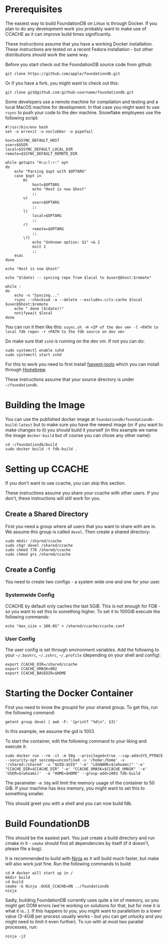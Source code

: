 # Prerequisites

The easiest way to build FoundationDB on Linux is through Docker. If you plan to do any development work you probably want to make use of CCACHE as it can improve build times significantly.

These instructions assume that you have a working Docker installation. These instructions are tested on a recent Fedora installation - but other distributions should work the same way.

Before you start check out the FoundationDB source code from github:

```
git clone https://github.com/apple/foundationdb.git
```

Or if you have a fork, you might want to check out this:

```
git clone git@github.com:github-username/foundationdb.git
```

Some developers use a remote machine for compilation and testing and a local MacOS machine for development. In that case you might want to use `rsync` to push your code to the dev machine. Snowflake employees use the following script:

```
#!/usr/bin/env bash
set -o errexit -o noclobber -o pipefail

host=$SSYNC_DEFAULT_HOST
user=$USER
local=$SSYNC_DEFAULT_LOCAL_DIR
remote=$SSYNC_DEFAULT_REMOTE_DIR

while getopts "H:u:l:r:" opt
do
    echo "Parsing $opt with $OPTARG"
    case $opt in
        H)
            host=$OPTARG
            echo "Host is now $host"
            ;;
        u)
            user=$OPTARG
            ;;
        l)
            local=$OPTARG
            ;;
        r)
            remote=$OPTARG
            ;;
        \?)
            echo "Unknown option: $1" >& 2
            exit 1
            ;;
    esac
done

echo "Host is now $host"

echo "$(date) -- syncing repo from $local to $user@$host:$remote"

while :
do
    echo -n "Syncing..."
    rsync --checksum -a --delete --exclude=.ccls-cache $local $user@$host:$remote
    echo " done ($(date))"
    notifywait $local
done
```

You can run it then like this: ```ssync.sh -H <IP of the dev vm> -l <PATH to local fdb repo> -r <PATH to the fdb source on dev vm>```

Do make sure that ```sshd``` is running on the dev vm. If not you can do: 
```
sudo systemctl enable sshd
sudo systemctl start sshd
```

For this to work you need to first install [fsevent-tools](https://github.com/ggreer/fsevents-tools) which you can install through [Homebrew](https://brew.sh).

These instructions assume that your source directory is under `~/foundationdb`.

# Building the Image

You can use the published docker image at `foundationdb/foundationdb-build:latest` but to make sure you have the newest image (or if you want to make changes to it) you should build it yourself (in this example we name the image `docker-build` but of course you can chose any other name):

```
cd ~/foundationdb/build
sudo docker build -t fdb-build .
```

# Setting up CCACHE

If you don't want to use ccache, you can skip this section.

These instructions assume you share your ccache with other users. If you don't, these instructions will still work for you.

## Create a Shared Directory

First you need a group where all users that you want to share with are in. We assume this group is called `devel`. Then create a shared directory:

```
sudo mkdir /shared/ccache
sudo chgr devel /shared/ccache
sudo chmod 770 /shared/ccache
sudo chmod g+s /shared/ccache 
```

## Create a Config

You need to create two configs - a system wide one and one for your user.

### Systemwide Config

CCACHE by default only caches the last 5GiB. This is not enough for FDB - so you want to set this to something higher. To set it to 100GiB execute the following commands:

```
echo "max_size = 100.0G" > /shared/ccache/ccache.conf
```

### User Config

The user config is set through environment variables. Add the following to your `~/.bashrc`, `~/.zshrc`, `~/.profile` (depending on your shell and config):

```
export CCACHE_DIR=/shared/ccache
export CCACHE_UMASK=002
export CCACHE_BASEDIR=$HOME
```

# Starting the Docker Container

First you need to know the groupid for your shared group. To get this, run the following command:

```
getent group devel | awk -F: '{printf "%d\n", $3}'
```

In this example, we assume the gid is 1003.

To start the container, edit the following command to your liking and execute it:

```
sudo docker run --rm -it -m 50g --privileged=true --cap-add=SYS_PTRACE --security-opt seccomp=unconfined -v '/home:/home' -v '/shared:/shared' -u "$UID:$UID" '-e' "LOGNAME=$(whoami)" '-e' "CCACHE_DIR=$CCACHE_DIR" '-e' "CCACHE_UMASK=$CCACHE_UMASK" '-e' 'USER=$(whoami)'  -e "HOME=$HOME" --group-add=1003 fdb-build
```

The parameter `-m 50g` will limit the memory usage of the container to 50 GiB. If your machine has less memory, you might want to set this to something smaller.

This should greet you with a shell and you can now build fdb.

# Build FoundationDB

This should be the easiest part. You just create a build directory and run cmake in it - `cmake` should find all dependencies by itself (if it doesn't, please file a bug).

It is recommended to build with [Ninja](https://ninja-build.org) as it will build much faster, but make will also work just fine. Run the following commands to build:

```
cd # docker will start up in /
mkdir build
cd build
cmake -G Ninja -DUSE_CCACHE=ON ../foundationdb
ninja
```

Sadly, building FoundationDB currently uses quite a lot of memory, so you might get OOM errors (we're working on solutions for that, but for now it is what it is...). If this happens to you, you might want to parallelism to a lower value (3-4GiB per process usually works - but you can get unlucky and you might need to limit it even further). To run with at most two parallel processes, run:

```
ninja -j2
```